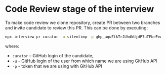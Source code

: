 # Code Review stage of the interview

To make code review we clone repository, create PR between two branches and invite candidate to review this PR.
This can be done by executing:

```bash
npx interview-pr curator -u silentimp -p ghp_aqwZtkTrJUhdkUjdP7uTFbeFvw3jylom
```
where: 
- `curator` – GitHub login of the candidate, 
- `-u` - GitHub login of the user from which name we are using GitHub API
- `-p` - token that we are using with GitHub API
